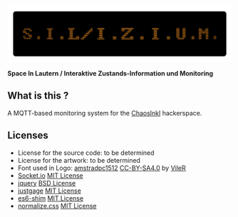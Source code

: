 ![S.I.L/I.Z.I.U.M.](./artwork/silizium.png "Space In Lautern / Interaktive Zustands-Information und Monitoring")

**Space In Lautern / Interaktive Zustands-Information und Monitoring**

What is this ?
--------------
A MQTT-based monitoring system for the [ChaosInkl](http://chaos-inkl.de) hackerspace.



Licenses
--------
* License for the source code: to be determined
* License for the artwork: to be determined
* Font used in Logo:
    [amstradpc1512](http://int10h.org/oldschool-pc-fonts/fontlist/#amstradpc1512)
    [CC-BY-SA4.0](static/css/font/LICENSE) by [VileR](http://int10h.org/)
* [Socket.io](http://socket.io/) [MIT License](static/js/socketio/LICENSE)
* [jquery](https://jquery.com/) [BSD License](static/js/jquery/LICENSE)
* [justgage](http://justgage.com/) [MIT License](static/js/justgage/LICENSE)
* [es6-shim](https://github.com/paulmillr/es6-shim) [MIT License](static/js/es6-shim/LICENSE.md)
* [normalize.css](https://necolas.github.io/normalize.css/) [MIT License](static/css/normalize/LICENSE.md)
